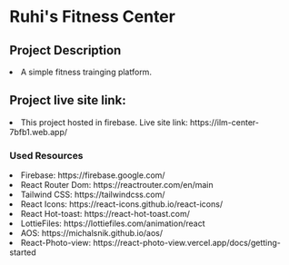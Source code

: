  # Ruhi's Fitness Center

## Project Description
<li>A simple fitness trainging platform.</li>
 


## Project live site link:

<li>
This project hosted in firebase. Live site link: https://ilm-center-7bfb1.web.app/
</li>

### Used Resources 
<li>Firebase: https://firebase.google.com/</li>
<li>React Router Dom: https://reactrouter.com/en/main</li>
<li>Tailwind CSS: https://tailwindcss.com/</li>
<li>React Icons: https://react-icons.github.io/react-icons/</li>
<li>React Hot-toast: https://react-hot-toast.com/</li>
<li>LottieFiles: https://lottiefiles.com/animation/react</li>
<li>AOS: https://michalsnik.github.io/aos/</li>
<li>React-Photo-view: https://react-photo-view.vercel.app/docs/getting-started</li>

 

 
 

 